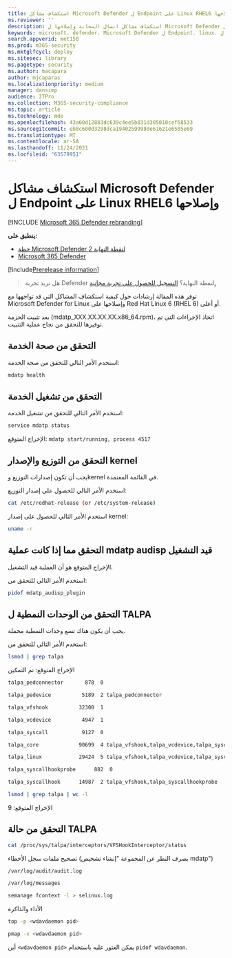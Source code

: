 ```yaml
---
title: استكشاف مشاكل Microsoft Defender ل Endpoint على Linux RHEL6 وإصلاحها
ms.reviewer: ''
description: استكشاف مشاكل اتصال السحابة وإصلاحها ل Microsoft Defender لنقطة النهاية على Linux
keywords: microsoft، defender، Microsoft Defender ل Endpoint، linux، السحابة، الاتصال، الاتصال
search.appverid: met150
ms.prod: m365-security
ms.mktglfcycl: deploy
ms.sitesec: library
ms.pagetype: security
ms.author: macapara
author: mjcaparas
ms.localizationpriority: medium
manager: dansimp
audience: ITPro
ms.collection: M365-security-compliance
ms.topic: article
ms.technology: mde
ms.openlocfilehash: 43a60d12883dc639c4ee5b831d305010cef58533
ms.sourcegitcommit: eb8c600d3298dca1940259998de61621e6505e69
ms.translationtype: MT
ms.contentlocale: ar-SA
ms.lasthandoff: 11/24/2021
ms.locfileid: "63579951"
---
```

# <a name="troubleshoot-issues-for-microsoft-defender-for-endpoint-on-linux-rhel6"></a>استكشاف مشاكل Microsoft Defender ل Endpoint على Linux RHEL6 وإصلاحها

[!INCLUDE [Microsoft 365 Defender rebranding](../../includes/microsoft-defender.md)]

**ينطبق على:**
- [خطة Microsoft Defender لنقطة النهاية 2](https://go.microsoft.com/fwlink/p/?linkid=2154037)
- [Microsoft 365 Defender](https://go.microsoft.com/fwlink/?linkid=2118804)

[!include[Prerelease information](../../includes/prerelease.md)]

> هل تريد تجربة Defender لنقطة النهاية؟ [التسجيل للحصول على تجربة مجانية.](https://signup.microsoft.com/create-account/signup?products=7f379fee-c4f9-4278-b0a1-e4c8c2fcdf7e&ru=https://aka.ms/MDEp2OpenTrial?ocid=docs-wdatp-investigateip-abovefoldlink)

توفر هذه المقالة إرشادات حول كيفية استكشاف المشاكل التي قد تواجهها مع Microsoft Defender for Linux وإصلاحها على Red Hat Linux 6 (RHEL 6) أو أعلى. 

بعد تثبيت الحزمة (mdatp_XXX.XX.XX.XX.x86_64.rpm)، اتخاذ الإجراءات التي تم توفيرها للتحقق من نجاح عملية التثبيت. 


## <a name="check-the-service-health"></a>التحقق من صحة الخدمة

استخدم الأمر التالي للتحقق من صحة الخدمة:

```bash
mdatp health 
```

## <a name="verify-that-the-service-is-running"></a>التحقق من تشغيل الخدمة

استخدم الأمر التالي للتحقق من تشغيل الخدمة:

```bash
service mdatp status 
```

الإخراج المتوقع: `mdatp start/running, process 4517`

## <a name="verify-the-distribution-and-kernel-version"></a>التحقق من التوزيع والإصدار kernel
يجب أن تكون إصدارات التوزيع وkernel في القائمة المعتمدة.

استخدم الأمر التالي للحصول على إصدار التوزيع:

```bash
cat /etc/redhat-release (or /etc/system-release) 
```

استخدم الأمر التالي للحصول على إصدار kernel:

```bash
uname -r
```
## <a name="check-if-mdatp-audisp-process-is-running"></a>التحقق مما إذا كانت عملية mdatp audisp قيد التشغيل 
الإخراج المتوقع هو أن العملية قيد التشغيل.

استخدم الأمر التالي للتحقق من:

```bash
pidof mdatp_audisp_plugin 
```

## <a name="check-talpa-modules"></a>التحقق من الوحدات النمطية ل TALPA
يجب أن يكون هناك تسع وحدات النمطية محملة. 

استخدم الأمر التالي للتحقق من:

```bash
lsmod | grep talpa
```

الإخراج المتوقع: تم التمكين

```bash
talpa_pedconnector       878  0 

talpa_pedevice          5189  2 talpa_pedconnector 

talpa_vfshook          32300  1 

talpa_vcdevice          4947  1 

talpa_syscall           9127  0 

talpa_core             90699  4 talpa_vfshook,talpa_vcdevice,talpa_syscall 

talpa_linux            29424  5 talpa_vfshook,talpa_vcdevice,talpa_syscall,talpa_core 

talpa_syscallhookprobe      882  0 

talpa_syscallhook      14987  2 talpa_vfshook,talpa_syscallhookprobe 
```


```bash
lsmod | grep talpa | wc -l 
```

الإخراج المتوقع: 9

## <a name="check-talpa-status"></a>التحقق من حالة TALPA

```bash
cat /proc/sys/talpa/interceptors/VFSHookInterceptor/status 
```

تصحيح ملفات سجل الأخطاء (بصرف النظر عن المجموعة "إنشاء تشخيص mdatp") 

```bash
/var/log/audit/audit.log 

/var/log/messages 

semanage fcontext -l > selinux.log 
```
 

الأداء والذاكرة 

```bash
top -p <wdavdaemon pid>      

pmap -x <wdavdaemon pid> 
```

أين `<wdavdaemon pid>` يمكن العثور عليه باستخدام `pidof wdavdaemon`.

